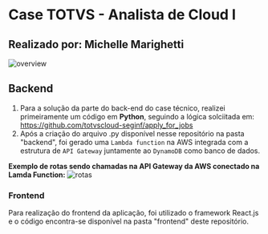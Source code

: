 # Case TOTVS - Analista de Cloud I 
## Realizado por: Michelle Marighetti

![overview](https://github.com/MiMghtt/apply_for_jobs/assets/113615260/1b6d9851-c531-417a-878d-f6db53c09ced)

## Backend
1. Para a solução da parte do back-end do case técnico, realizei primeiramente um código em **Python**, seguindo a lógica solciitada em: https://github.com/totvscloud-seginf/apply_for_jobs
2. Após a criação do arquivo .py disponível nesse repositório na pasta "backend", foi gerado uma ```Lambda function``` na AWS integrada com a estrutura de ```API Gateway``` juntamente ao ```DynamoDB``` como banco de dados. 

**Exemplo de rotas sendo chamadas na API Gateway da AWS conectado na Lamda Function:**
![rotas](https://github.com/MiMghtt/apply_for_jobs/assets/113615260/3625de34-6521-4d79-bcc8-6bf71d78a462)

### Frontend
Para realização do frontend da aplicação, foi utilizado o framework React.js e o código encontra-se disponível na pasta "frontend" deste repositório. 